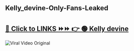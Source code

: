 
 ## Kelly_devine-Only-Fans-Leaked

# <h2><a href="https://clipsfans.com/Kelly_devine&ref=git">🔗 Click to LINKS ⏩⏩ 👉 🟢 Kelly devine </a></h2>

<a href="https://clipsfans.com/Kelly_devine&ref=git" rel="nofollow" data-target="animated-image.originalLink"><img src="https://i.ibb.co.com/xMMVF88/686577567.gif" alt="Viral Video Original" style="max-width: 100%; display: inline-block;" data-target="animated-image.originalImage"></a>
